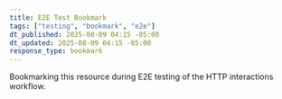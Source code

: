 ```yaml
---
title: E2E Test Bookmark
tags: ["testing", "bookmark", "e2e"]
dt_published: 2025-08-09 04:15 -05:00
dt_updated: 2025-08-09 04:15 -05:00
response_type: bookmark
---
```


Bookmarking this resource during E2E testing of the HTTP interactions workflow.